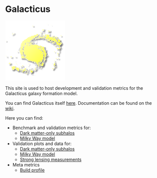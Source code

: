 # Galacticus


![logo](assets/New_Logo_Galaxy_192_Transparent.png)

This site is used to host development and validation metrics for the Galacticus galaxy formation model.

You can find Galacticus itself [here](https://github.com/galacticusorg/galacticus). Documentation can be found on the [wiki](https://github.com/galacticusorg/galacticus/wiki).

Here you can find:

* Benchmark and validation metrics for:
    * [Dark matter-only subhalos](https://galacticusorg.github.io/galacticus/dev/bench/darkMatterOnlySubhalos/)
    * [Milky Way model](https://galacticusorg.github.io/galacticus/dev/bench/milkyWayModel/)
* Validation plots and data for:
    * [Dark matter-only subhalos](https://galacticusorg.github.io/galacticus/dev/valid/darkMatterOnlySubhalos/)
    * [Milky Way model](https://galacticusorg.github.io/galacticus/dev/valid/milkyWayModel/)
    * [Strong lensing measurements](https://galacticusorg.github.io/galacticus/dev/valid/strongLensing/)
* Meta metrics
    * [Build profile](https://galacticusorg.github.io/galacticus/dev/bench/meta/buildProfile)
